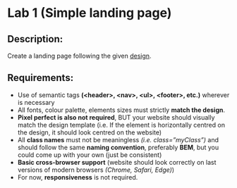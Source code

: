 # Lab 1 (Simple landing page)

## Description: 

Create a landing page following the given [design](https://www.figma.com/file/XT2jhcwmHBGxAjIBJsMnH0/LabWork1-V9?node-id=0%3A1).

## Requirements:

* Use of semantic tags **(<header\>, <nav\>, <ul\>, <footer\>, etc.)** wherever is necessary
* All fonts, colour palette, elements sizes must strictly **match the design**.
* **Pixel perfect is also not required**, BUT your website should visually match the design template (i.e. If the element is horizontally centred on the design, it should look centred on the website)
* All **class names** must not be meaningless *(i.e. class=”myClass”)* and should follow the same **naming convention**, preferably **BEM**, but you could come up with your own (just be consistent)
* **Basic cross-browser support** (website should look correctly on last versions of modern browsers *(Chrome, Safari, Edge)*)
* For now, **responsiveness** is not required.